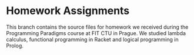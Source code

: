 # Homework Assignments

This branch contains the source files for homework we received during the Programming Paradigms course at FIT CTU in Prague. We studied lambda calculus, functional programming in Racket and logical programming in Prolog.
